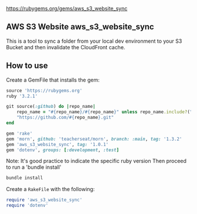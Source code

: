 https://rubygems.org/gems/aws_s3_website_sync

## AWS S3 Website aws_s3_website_sync

This is a tool to sync a folder from your local dev environment to your S3 Bucket and then invalidate the CloudFront cache.

## How to use

Create a GemFile that installs the gem:

```rb
source 'https://rubygems.org'
ruby '3.2.1'

git source(:github) do |repo_name|
    repo_name = "#{repo_name}/#{repo_name}" unless repo_name.include?("/")
    "https://github.com/#{repo_name}.git"
end

gem 'rake'
gem 'morn', github: 'teacherseat/morn', branch: :main, tag: '1.3.2'
gem 'aws_s3_website_sync', tag: '1.0.1'
gem 'dotenv', groups: [:development, :test]


```
Note: It's good practice to indicate the specific ruby version
Then proceed to run a 'bundle install'

```sh
bundle install
```

Create a `RakeFile` with the following:

```rb
require 'aws_s3_website_sync'
require 'dotenv'

```

